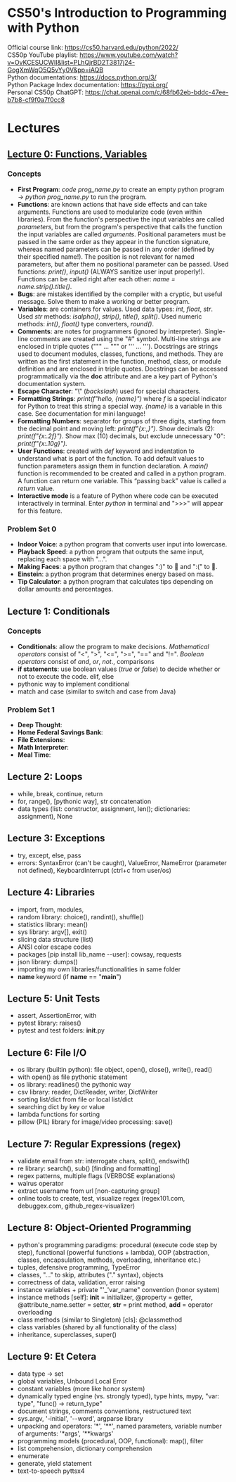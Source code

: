 # CS50's Introduction to Programming with Python

Official course link: https://cs50.harvard.edu/python/2022/   
CS50p YouTube playlist: https://www.youtube.com/watch?v=OvKCESUCWII&list=PLhQjrBD2T3817j24-GogXmWqO5Q5vYy0V&pp=iAQB   
Python documentations: https://docs.python.org/3/   
Python Package Index documentation: https://pypi.org/   
Personal CS50p ChatGPT: https://chat.openai.com/c/68fb62eb-bddc-47ee-b7b8-cf9f0a7f0cc8   


# Lectures

## [Lecture 0: Functions, Variables](https://cs50.harvard.edu/python/2022/weeks/0/)

### Concepts
- **First Program**: *code prog_name.py* to create an empty python program -> *python prog_name.py* to run the program.
- **Functions**: are known actions that have side effects and can take arguments. Functions are used to modularize code (even within libraries). From the function's perspective the input variables are called *parameters*, but from the program's perspective that calls the function the input variables are called *arguments*. Positional parameters must be passed in the same order as they appear in the function signature, whereas named parameters can be passed in any order (defined by their specified name!). The position is not relevant for named parameters, but after them no positional parameter can be passed. Used functions: *print()*, *input()* (ALWAYS sanitize user input properly!). Functions can be called right after each other: *name = name.strip().title()*.
- **Bugs**: are mistakes identified by the compiler with a cryptic, but useful message. Solve them to make a working or better program.
- **Variables**: are containers for values. Used data types: *int*, *float*, *str*. Used *str* methods: *isalpha()*, *strip()*, *title()*, *split()*. Used numeric methods: *int()*, *float()* type converters, *round()*.
- **Comments**: are notes for programmers (ignored by interpreter). Single-line comments are created using the "#" symbol. Multi-line strings are enclosed in triple quotes (""" ... """ or ''' ... '''). Docstrings are strings used to document modules, classes, functions, and methods. They are written as the first statement in the function, method, class, or module definition and are enclosed in triple quotes. Docstrings can be accessed programmatically via the __doc__ attribute and are a key part of Python's documentation system.
- **Escape Character**: "\\" (*backslash*) used for special characters.
- **Formatting Strings**: *print(f"hello, {name}")* where *f* is a special indicator for Python to treat this string a special way. *{name}* is a variable in this case. See documentation for mini language!
- **Formatting Numbers**: separator for groups of three digits, starting from the decimal point and moving left: *print(f"{x:,}")*. Show decimals (2): *print(f"{x:.2f}")*. Show max (10) decimals, but exclude unnecessary "0": *print(f"{x:.10g}")*.
- **User Functions**: created with *def* keyword and indentation to understand what is part of the function. To add default values to function parameters assign them in function declaration. A *main()* function is recommended to be created and called in a python program. A function can return one variable. This “passing back” value is called a *return* value.
- **Interactive mode** is a feature of Python where code can be executed interactively in terminal. Enter *python* in terminal and ">>>" will appear for this feature.

### Problem Set 0
- **Indoor Voice**: a python program that converts user input into lowercase.
- **Playback Speed**: a python program that outputs the same input, replacing each space with "...".
- **Making Faces**: a python program that changes ":)" to 🙂 and ":(" to 🙁.
- **Einstein**: a python program that determines energy based on mass.
- **Tip Calculator**: a python program that calculates tips depending on dollar amounts and percentages.


## Lecture 1: Conditionals

### Concepts
- **Conditionals**: allow the program to make decisions. *Mathematical operators* consist of "<", ">", "<=", ">=", "==" and "!=". *Boolean operators* consist of *and*, *or*, *not*., comparisons
- **if statements**: use boolean values (*true* or *false*) to decide whether or not to execute the code. elif, else
- pythonic way to implement conditional
- match and case (similar to switch and case from Java)

### Problem Set 1
- **Deep Thought**: 
- **Home Federal Savings Bank**: 
- **File Extensions**: 
- **Math Interpreter**: 
- **Meal Time**: 


## Lecture 2: Loops
- while, break, continue, return   
- for, range(), [pythonic way], str concatenation     
- data types (list: constructor, assignment, len(); dictionaries: assignment), None   

## Lecture 3: Exceptions
- try, except, else, pass   
- errors: SyntaxError (can't be caught), ValueError, NameError (parameter not defined), KeyboardInterrupt (ctrl+c from user/os)   

## Lecture 4: Libraries
- import, from, modules,   
- random library: choice(), randint(), shuffle()   
- statistics library: mean()   
- sys library: argv[], exit()   
- slicing data structure (list)   
- ANSI color escape codes   
- packages [pip install lib_name --user]: cowsay, requests   
- json library: dumps()   
- importing my own libraries/functionalities in same folder
- __name__ keyword (if __name__ == "__main__")   

## Lecture 5: Unit Tests
- assert, AssertionError, with   
- pytest library: raises()   
- pytest and test folders: __init__.py   

## Lecture 6: File I/O
- os library (builtin python): file object, open(), close(), write(), read()   
- with open() as file pythonic statement   
- os library: readlines() the pythonic way   
- csv library: reader, DictReader, writer, DictWriter   
- sorting list/dict from file or local list/dict
- searching dict by key or value   
- lambda functions for sorting   
- pillow (PIL) library for image/video processing: save()   

## Lecture 7: Regular Expressions (regex)
- validate email from str: interrogate chars, split(), endswith()   
- re library: search(), sub() [finding and formatting]   
- regex patterns, multiple flags (VERBOSE explanations)   
- walrus operator
- extract username from url [non-capturing group]
- online tools to create, test, visualize regex (regex101.com, debuggex.com, github_regex-visualizer)   
   
## Lecture 8: Object-Oriented Programming
- python's programming paradigms: procedural (execute code step by step), functional (powerful functions + lambda), OOP (abstraction, classes, encapsulation, methods, overloading, inheritance etc.)   
- tuples, defensive programming, TypeError   
- classes, "..." to skip, attributes ("." syntax), objects   
- correctness of data, validation, error raising    
- instance variables + private "'_'var_name" convention (honor system)   
- instance methods [self]: __init__ = initializer, @property = getter, @attribute_name.setter = setter, __str__ = print method, __add__ = operator overloading   
- class methods (similar to Singleton) [cls]: @classmethod   
- class variables (shared by all functionality of the class)   
- inheritance, superclasses, super()   

## Lecture 9: Et Cetera
- data type -> set   
- global variables, Unbound Local Error   
- constant variables (more like honor system)   
- dynamically typed engine (vs. strongly typed), type hints, mypy, "var: type", "func() -> return_type"   
- document strings, comments conventions, restructured text   
- sys.argv, '\-initial', '\-\-word', argparse library   
- unpacking and operators: '\*', '\*\*', named parameters, variable number of arguments: '\*args', '\*\*kwargs'   
- programming models (procedural, OOP, functional): map(), filter   
- list comprehension, dictionary comprehension   
- enumerate   
- generate, yield statement   
- text-to-speech pyttsx4